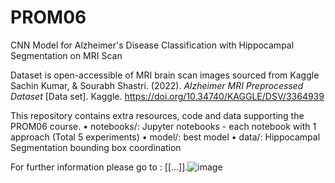 # PROM06
CNN Model for Alzheimer's Disease Classification with Hippocampal Segmentation on MRI Scan

Dataset is open-accessible of MRI brain scan images sourced from Kaggle
Sachin Kumar, &amp; Sourabh Shastri. (2022). <i>Alzheimer MRI Preprocessed Dataset</i> [Data set]. Kaggle. https://doi.org/10.34740/KAGGLE/DSV/3364939

This repository contains extra resources, code and data supporting the PROM06 course. 
	• notebooks/: Jupyter notebooks - each notebook with 1 approach (Total 5 experiments)
	• model/: best model
  • data/: Hippocampal Segmentation bounding box coordination  
 
For further information please go to : [[...]].![image](https://github.com/laichiwo/PROM06/assets/53397040/1469ec7d-4101-4e8e-ace8-be52512bd753)

